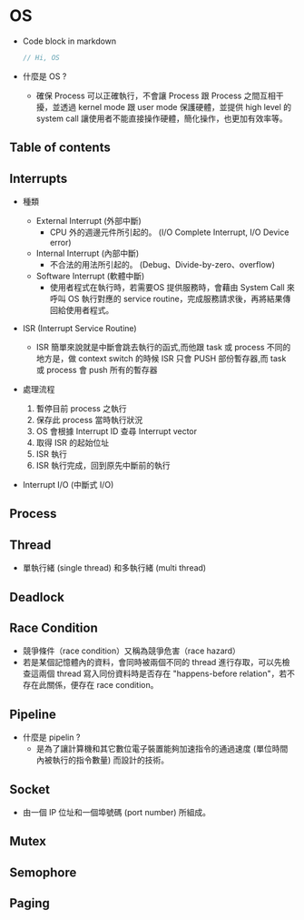 # OS #

* Code block in markdown

  ```C
  // Hi, OS
  ```

* 什麼是 OS ?

  * 確保 Process 可以正確執行，不會讓 Process 跟 Process 之間互相干擾，並透過 kernel mode 跟 user mode 保護硬體，並提供 high level 的 system call 讓使用者不能直接操作硬體，簡化操作，也更加有效率等。

## Table of contents ##

## Interrupts ##

* 種類
  * External Interrupt (外部中斷)
    * CPU 外的週邊元件所引起的。 (I/O Complete Interrupt, I/O Device error)
  * Internal Interrupt (內部中斷)
    * 不合法的用法所引起的。 (Debug、Divide-by-zero、overflow)
  * Software Interrupt (軟體中斷)
    * 使用者程式在執行時，若需要OS 提供服務時，會藉由 System Call 來呼叫 OS 執行對應的 service routine，完成服務請求後，再將結果傳回給使用者程式。

* ISR (Interrupt Service Routine)
  * ISR 簡單來說就是中斷會跳去執行的函式,而他跟 task 或 process 不同的地方是，做 context switch 的時候 ISR 只會 PUSH 部份暫存器,而 task 或 process 會 push 所有的暫存器

* 處理流程
  1. 暫停目前 process 之執行
  2. 保存此 process 當時執行狀況
  3. OS 會根據 Interrupt ID 查尋 Interrupt vector
  4. 取得 ISR 的起始位址
  5. ISR 執行
  6. ISR 執行完成，回到原先中斷前的執行

* Interrupt I/O (中斷式 I/O)

## Process ##

## Thread ##

* 單執行緒 (single thread) 和多執行緒 (multi thread)

## Deadlock ##

## Race Condition ##

* 競爭條件（race condition）又稱為競爭危害（race hazard）
* 若是某個記憶體內的資料，會同時被兩個不同的 thread 進行存取，可以先檢查這兩個 thread 寫入同份資料時是否存在 "happens-before relation"，若不存在此關係，便存在 race condition。

## Pipeline ##

* 什麼是 pipelin ?
  * 是為了讓計算機和其它數位電子裝置能夠加速指令的通過速度 (單位時間內被執行的指令數量) 而設計的技術。

## Socket ##

* 由一個 IP 位址和一個埠號碼 (port number) 所組成。

## Mutex ##

## Semophore ##

## Paging ##
